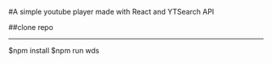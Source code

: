 #A simple youtube player made with React and YTSearch API

##clone repo
*****
$npm install
$npm run wds
